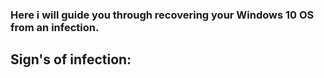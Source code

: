 ### Here i will guide you through recovering your Windows 10 OS from an infection.


## Sign's of infection:
